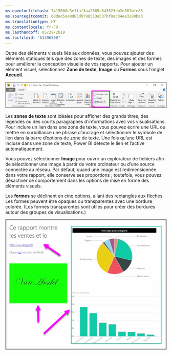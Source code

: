```yaml
---
ms.openlocfilehash: 7415008e3e1faf3aa2665c643523db2e861bfe85
ms.sourcegitcommit: 60dad5aa0d85db790553e537bf8ac34ee3289ba3
ms.translationtype: HT
ms.contentlocale: fr-FR
ms.lasthandoff: 05/29/2019
ms.locfileid: "61396800"
---
```

Outre des éléments visuels liés aux données, vous pouvez ajouter des éléments statiques tels que des zones de texte, des images et des formes pour améliorer la conception visuelle de vos rapports. Pour ajouter un élément visuel, sélectionnez **Zone de texte**, **Image** ou **Formes** sous l’onglet **Accueil**.

![](media/3-10-create-shapes-images/3-10_1.png)

Les **zones de texte** sont idéales pour afficher des grands titres, des légendes ou des courts paragraphes d’informations avec vos visualisations. Pour inclure un lien dans une zone de texte, vous pouvez écrire une URL ou mettre en surbrillance une phrase d’ancrage et sélectionner le symbole de lien dans la barre d’options de zone de texte. Une fois qu’une URL est incluse dans une zone de texte, Power BI détecte le lien et l’active automatiquement.

Vous pouvez sélectionner **Image** pour ouvrir un explorateur de fichiers afin de sélectionner une image à partir de votre ordinateur ou d’une source connectée au réseau. Par défaut, quand une image est redimensionnée dans votre rapport, elle conserve ses proportions ; toutefois, vous pouvez désactiver ce comportement dans les options de mise en forme des éléments visuels.

Les **formes** se déclinent en cinq options, allant des rectangles aux flèches. Les formes peuvent être opaques ou transparentes avec une bordure colorée. (Les formes transparentes sont utiles pour créer des bordures autour des groupes de visualisations.)

![](media/3-10-create-shapes-images/3-10_2.png)

